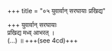 +++
title = "०५ युवार्वान् सरघायाः प्रखिद्य"

+++
युवार्वान् सरघायाः  
प्रखिद्य मध्व् आभरत् ।  
(…) ॥ +++(see 4cd)+++